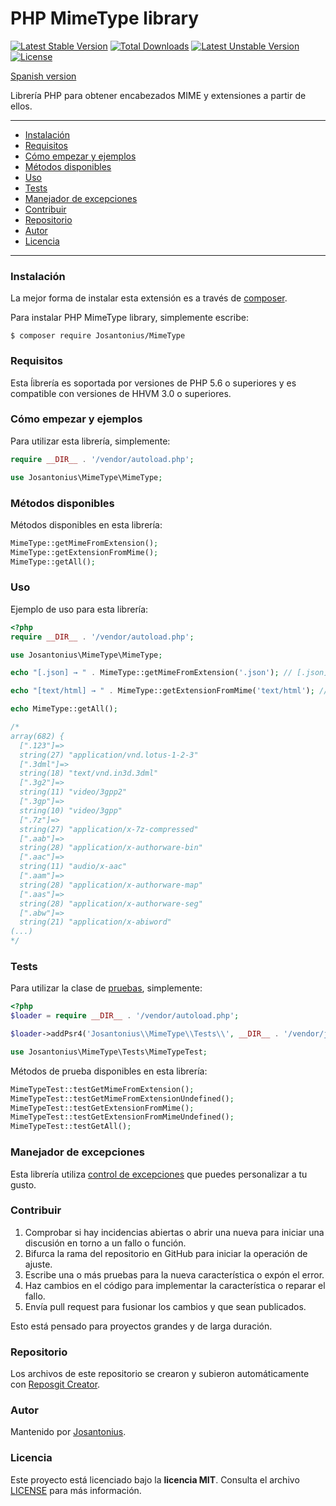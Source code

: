 # PHP MimeType library

[![Latest Stable Version](https://poser.pugx.org/josantonius/mimetype/v/stable)](https://packagist.org/packages/josantonius/mimetype) [![Total Downloads](https://poser.pugx.org/josantonius/mimetype/downloads)](https://packagist.org/packages/josantonius/mimetype) [![Latest Unstable Version](https://poser.pugx.org/josantonius/mimetype/v/unstable)](https://packagist.org/packages/josantonius/mimetype) [![License](https://poser.pugx.org/josantonius/mimetype/license)](https://packagist.org/packages/josantonius/mimetype)

[Spanish version](README-ES.md)

Librería PHP para obtener encabezados MIME y extensiones a partir de ellos.

---

- [Instalación](#instalación)
- [Requisitos](#requisitos)
- [Cómo empezar y ejemplos](#cómo-empezar-y-ejemplos)
- [Métodos disponibles](#métodos-disponibles)
- [Uso](#uso)
- [Tests](#tests)
- [Manejador de excepciones](#manejador-de-excepciones)
- [Contribuir](#contribuir)
- [Repositorio](#repositorio)
- [Autor](#autor)
- [Licencia](#licencia)

---

### Instalación 

La mejor forma de instalar esta extensión es a través de [composer](http://getcomposer.org/download/).

Para instalar PHP MimeType library, simplemente escribe:

    $ composer require Josantonius/MimeType

### Requisitos

Esta ĺibrería es soportada por versiones de PHP 5.6 o superiores y es compatible con versiones de HHVM 3.0 o superiores.

### Cómo empezar y ejemplos

Para utilizar esta librería, simplemente:

```php
require __DIR__ . '/vendor/autoload.php';

use Josantonius\MimeType\MimeType;
```
### Métodos disponibles

Métodos disponibles en esta librería:

```php
MimeType::getMimeFromExtension();
MimeType::getExtensionFromMime();
MimeType::getAll();
```
### Uso

Ejemplo de uso para esta librería:

```php
<?php
require __DIR__ . '/vendor/autoload.php';

use Josantonius\MimeType\MimeType;

echo "[.json] → " . MimeType::getMimeFromExtension('.json'); // [.json] → application/json

echo "[text/html] → " . MimeType::getExtensionFromMime('text/html'); // [text/html] → .html

echo MimeType::getAll();

/*
array(682) {
  [".123"]=>
  string(27) "application/vnd.lotus-1-2-3"
  [".3dml"]=>
  string(18) "text/vnd.in3d.3dml"
  [".3g2"]=>
  string(11) "video/3gpp2"
  [".3gp"]=>
  string(10) "video/3gpp"
  [".7z"]=>
  string(27) "application/x-7z-compressed"
  [".aab"]=>
  string(28) "application/x-authorware-bin"
  [".aac"]=>
  string(11) "audio/x-aac"
  [".aam"]=>
  string(28) "application/x-authorware-map"
  [".aas"]=>
  string(28) "application/x-authorware-seg"
  [".abw"]=>
  string(21) "application/x-abiword"
(...)
*/
```

### Tests 

Para utilizar la clase de [pruebas](tests), simplemente:

```php
<?php
$loader = require __DIR__ . '/vendor/autoload.php';

$loader->addPsr4('Josantonius\\MimeType\\Tests\\', __DIR__ . '/vendor/josantonius/mimetype/tests');

use Josantonius\MimeType\Tests\MimeTypeTest;
```
Métodos de prueba disponibles en esta librería:

```php
MimeTypeTest::testGetMimeFromExtension();
MimeTypeTest::testGetMimeFromExtensionUndefined();
MimeTypeTest::testGetExtensionFromMime();
MimeTypeTest::testGetExtensionFromMimeUndefined();
MimeTypeTest::testGetAll();
```

### Manejador de excepciones

Esta librería utiliza [control de excepciones](src/Exception) que puedes personalizar a tu gusto.
### Contribuir
1. Comprobar si hay incidencias abiertas o abrir una nueva para iniciar una discusión en torno a un fallo o función.
1. Bifurca la rama del repositorio en GitHub para iniciar la operación de ajuste.
1. Escribe una o más pruebas para la nueva característica o expón el error.
1. Haz cambios en el código para implementar la característica o reparar el fallo.
1. Envía pull request para fusionar los cambios y que sean publicados.

Esto está pensado para proyectos grandes y de larga duración.

### Repositorio

Los archivos de este repositorio se crearon y subieron automáticamente con [Reposgit Creator](https://github.com/Josantonius/BASH-Reposgit).

### Autor

Mantenido por [Josantonius](https://github.com/Josantonius/).

### Licencia

Este proyecto está licenciado bajo la **licencia MIT**. Consulta el archivo [LICENSE](LICENSE) para más información.